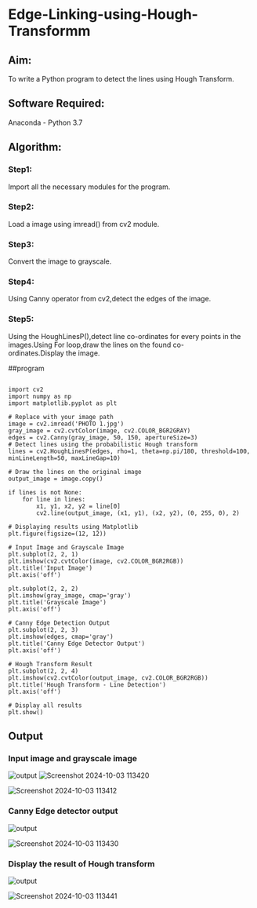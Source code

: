 # Edge-Linking-using-Hough-Transformm
## Aim:
To write a Python program to detect the lines using Hough Transform.

## Software Required:
Anaconda - Python 3.7

## Algorithm:
### Step1:

Import all the necessary modules for the program.
### Step2:

Load a image using imread() from cv2 module.
### Step3:

Convert the image to grayscale.
### Step4:

Using Canny operator from cv2,detect the edges of the image.
### Step5:

Using the HoughLinesP(),detect line co-ordinates for every points in the images.Using For loop,draw the lines on the found co-ordinates.Display the image.

##program

```

import cv2
import numpy as np
import matplotlib.pyplot as plt

# Replace with your image path
image = cv2.imread('PHOTO 1.jpg') 
gray_image = cv2.cvtColor(image, cv2.COLOR_BGR2GRAY)
edges = cv2.Canny(gray_image, 50, 150, apertureSize=3)
# Detect lines using the probabilistic Hough transform
lines = cv2.HoughLinesP(edges, rho=1, theta=np.pi/180, threshold=100, minLineLength=50, maxLineGap=10)

# Draw the lines on the original image
output_image = image.copy()

if lines is not None:
    for line in lines:
        x1, y1, x2, y2 = line[0]
        cv2.line(output_image, (x1, y1), (x2, y2), (0, 255, 0), 2)

# Displaying results using Matplotlib
plt.figure(figsize=(12, 12))

# Input Image and Grayscale Image
plt.subplot(2, 2, 1)
plt.imshow(cv2.cvtColor(image, cv2.COLOR_BGR2RGB))
plt.title('Input Image')
plt.axis('off')

plt.subplot(2, 2, 2)
plt.imshow(gray_image, cmap='gray')
plt.title('Grayscale Image')
plt.axis('off')

# Canny Edge Detection Output
plt.subplot(2, 2, 3)
plt.imshow(edges, cmap='gray')
plt.title('Canny Edge Detector Output')
plt.axis('off')

# Hough Transform Result
plt.subplot(2, 2, 4)
plt.imshow(cv2.cvtColor(output_image, cv2.COLOR_BGR2RGB))
plt.title('Hough Transform - Line Detection')
plt.axis('off')

# Display all results
plt.show()

```
## Output


### Input image and grayscale image
![output](./p1.png)
![Screenshot 2024-10-03 113420](https://github.com/user-attachments/assets/586e9b19-70a8-44f6-9940-73c0a1c91319)

![Screenshot 2024-10-03 113412](https://github.com/user-attachments/assets/70ca37e8-17b5-4ff4-93d3-67d3f7c28db4)

### Canny Edge detector output
![output](./p2.png)

![Screenshot 2024-10-03 113430](https://github.com/user-attachments/assets/cb71f3c0-cc94-44f2-8b35-454c57eaed34)

### Display the result of Hough transform
![output](./p3.png)

![Screenshot 2024-10-03 113441](https://github.com/user-attachments/assets/54589e13-5438-482d-8c59-89fdaaf5c6e4)

